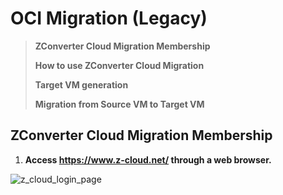 OCI Migration (Legacy)
============
>**ZConverter Cloud Migration Membership**
>
> **How to use ZConverter Cloud Migration**
>
> **Target VM generation**
>
> **Migration from Source VM to Target VM**

## ZConverter Cloud Migration Membership

   1. **Access https://www.z-cloud.net/ through a web browser.**

![z_cloud_login_page]("https://objectstorage.ap-seoul-1.oraclecloud.com/p/LhU0LzQbizV37i_Ah3_n_DVaxLPp4epIQZovdSk1_sghBB47-5PXpMt80YWtk43-/n/idffti7li8cs/b/github_image_bucket/o/z-cloud/login_page.png")
